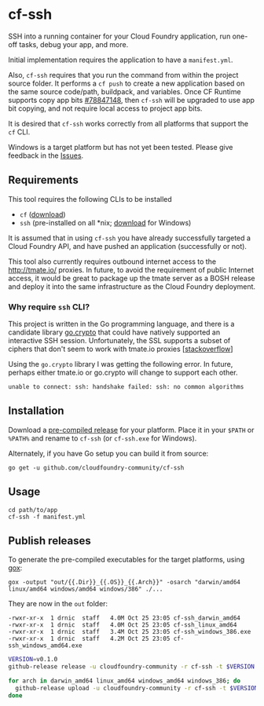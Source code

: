 cf-ssh
======

SSH into a running container for your Cloud Foundry application, run one-off tasks, debug your app, and more.

Initial implementation requires the application to have a `manifest.yml`.

Also, `cf-ssh` requires that you run the command from within the project source folder. It performs a `cf push` to create a new application based on the same source code/path, buildpack, and variables. Once CF Runtime supports copy app bits [#78847148](https://www.pivotaltracker.com/story/show/78847148), then `cf-ssh` will be upgraded to use app bit copying, and not require local access to project app bits.

It is desired that `cf-ssh` works correctly from all platforms that support the `cf` CLI.

Windows is a target platform but has not yet been tested. Please give feedback in the [Issues](https://github.com/cloudfoundry-community/cf-ssh/issues).

Requirements
------------

This tool requires the following CLIs to be installed

-	`cf` ([download](https://github.com/cloudfoundry/cli/releases))
-	`ssh` (pre-installed on all *nix; [download](http://www.mls-software.com/opensshd.html) for Windows)

It is assumed that in using `cf-ssh` you have already successfully targeted a Cloud Foundry API, and have pushed an application (successfully or not).

This tool also currently requires outbound internet access to the http://tmate.io/ proxies. In future, to avoid the requirement of public Internet access, it would be great to package up the tmate server as a BOSH release and deploy it into the same infrastructure as the Cloud Foundry deployment.

### Why require `ssh` CLI?

This project is written in the Go programming language, and there is a candidate library [go.crypto](https://godoc.org/code.google.com/p/go.crypto/ssh#Session.RequestPty) that could have natively supported an interactive SSH session. Unfortunately, the SSL supports a subset of ciphers that don't seem to work with tmate.io proxies [[stackoverflow](http://stackoverflow.com/questions/18998473/failed-to-dial-handshake-failed-ssh-no-common-algorithms-error-in-ssh-client/19002265#19002265)]

Using the `go.crypto` library I was getting the following error. In future, perhaps either tmate.io or go.crypto will change to support each other.

```
unable to connect: ssh: handshake failed: ssh: no common algorithms
```

Installation
------------

Download a [pre-compiled release](https://github.com/cloudfoundry-community/cf-ssh/releases) for your platform. Place it in your `$PATH` or `%PATH%` and rename to `cf-ssh` (or `cf-ssh.exe` for Windows).

Alternately, if you have Go setup you can build it from source:

```
go get -u github.com/cloudfoundry-community/cf-ssh
```

Usage
-----

```
cd path/to/app
cf-ssh -f manifest.yml
```

Publish releases
----------------

To generate the pre-compiled executables for the target platforms, using [gox](https://github.com/mitchellh/gox):

```
gox -output "out/{{.Dir}}_{{.OS}}_{{.Arch}}" -osarch "darwin/amd64 linux/amd64 windows/amd64 windows/386" ./...
```

They are now in the `out` folder:

```
-rwxr-xr-x  1 drnic  staff   4.0M Oct 25 23:05 cf-ssh_darwin_amd64
-rwxr-xr-x  1 drnic  staff   4.0M Oct 25 23:05 cf-ssh_linux_amd64
-rwxr-xr-x  1 drnic  staff   3.4M Oct 25 23:05 cf-ssh_windows_386.exe
-rwxr-xr-x  1 drnic  staff   4.2M Oct 25 23:05 cf-ssh_windows_amd64.exe
```

```bash
VERSION=v0.1.0
github-release release -u cloudfoundry-community -r cf-ssh -t $VERSION --name "cf-ssh $VERSION" --description 'SSH into a running container for your Cloud Foundry application, run one-off tasks, debug your app, and more.'

for arch in darwin_amd64 linux_amd64 windows_amd64 windows_386; do
  github-release upload -u cloudfoundry-community -r cf-ssh -t $VERSION --name cf-ssh_$arch --file out/cf-ssh_$arch*
done
```
